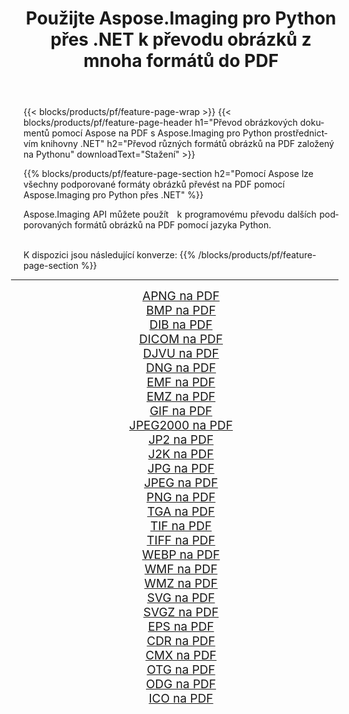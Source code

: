 ﻿---
title: Použijte Aspose.Imaging pro Python přes .NET k převodu obrázků z mnoha formátů do PDF 
weight: 3920
url: /cs/python-net/conversion/to/pdf/ 
lang: cs
langdirlevel: 2
locales: zh-hans,ja,it,ru,de,es,fr,nl,id,lt,pl,pt,vi,tr,ko,zh-hant,ar,hi,th,sv,cs,uk,he
description: Aspose.Imaging pro Python přes knihovnu .NET můžete použít k převodu z různých formátů do PDF
---

{{< blocks/products/pf/feature-page-wrap >}}
{{< blocks/products/pf/feature-page-header h1="Převod obrázkových dokumentů pomocí Aspose na PDF s Aspose.Imaging pro Python prostřednictvím knihovny .NET" h2="Převod různých formátů obrázků na PDF založený na Pythonu" downloadText="Stažení" >}}


{{% blocks/products/pf/feature-page-section  h2="Pomocí Aspose lze všechny podporované formáty obrázků převést na PDF pomocí Aspose.Imaging pro Python přes .NET" %}}
<p align=justify>Aspose.Imaging API můžete použít   k programovému převodu dalších podporovaných formátů obrázků na PDF pomocí jazyka Python.</p>
<br/>
K dispozici jsou následující konverze:
{{% /blocks/products/pf/feature-page-section %}}
<div class="container-fluid productfamilypage bg-gray">
    <div class="convertypes bg-gray agp-content section">
        <div class="container">
		<hr style="margin-left:-20px;"/>
		<div class="row other-converters" style="gap: 10px;font-size: 19px;text-align:center;">
		    <div class='col-md-2 other-converter remove-lp remove-rp'><a href="/imaging/cs/python-net/conversion/apng-to-pdf/" style="padding:15px;">APNG na PDF</a></div>
<div class='col-md-2 other-converter remove-lp remove-rp'><a href="/imaging/cs/python-net/conversion/bmp-to-pdf/" style="padding:15px;">BMP na PDF</a></div>
<div class='col-md-2 other-converter remove-lp remove-rp'><a href="/imaging/cs/python-net/conversion/dib-to-pdf/" style="padding:15px;">DIB na PDF</a></div>
<div class='col-md-2 other-converter remove-lp remove-rp'><a href="/imaging/cs/python-net/conversion/dicom-to-pdf/" style="padding:15px;">DICOM na PDF</a></div>
<div class='col-md-2 other-converter remove-lp remove-rp'><a href="/imaging/cs/python-net/conversion/djvu-to-pdf/" style="padding:15px;">DJVU na PDF</a></div>
<div class='col-md-2 other-converter remove-lp remove-rp'><a href="/imaging/cs/python-net/conversion/dng-to-pdf/" style="padding:15px;">DNG na PDF</a></div>
<div class='col-md-2 other-converter remove-lp remove-rp'><a href="/imaging/cs/python-net/conversion/emf-to-pdf/" style="padding:15px;">EMF na PDF</a></div>
<div class='col-md-2 other-converter remove-lp remove-rp'><a href="/imaging/cs/python-net/conversion/emz-to-pdf/" style="padding:15px;">EMZ na PDF</a></div>
<div class='col-md-2 other-converter remove-lp remove-rp'><a href="/imaging/cs/python-net/conversion/gif-to-pdf/" style="padding:15px;">GIF na PDF</a></div>
<div class='col-md-2 other-converter remove-lp remove-rp'><a href="/imaging/cs/python-net/conversion/jpeg2000-to-pdf/" style="padding:15px;">JPEG2000 na PDF</a></div>
<div class='col-md-2 other-converter remove-lp remove-rp'><a href="/imaging/cs/python-net/conversion/jp2-to-pdf/" style="padding:15px;">JP2 na PDF</a></div>
<div class='col-md-2 other-converter remove-lp remove-rp'><a href="/imaging/cs/python-net/conversion/j2k-to-pdf/" style="padding:15px;">J2K na PDF</a></div>
<div class='col-md-2 other-converter remove-lp remove-rp'><a href="/imaging/cs/python-net/conversion/jpg-to-pdf/" style="padding:15px;">JPG na PDF</a></div>
<div class='col-md-2 other-converter remove-lp remove-rp'><a href="/imaging/cs/python-net/conversion/jpeg-to-pdf/" style="padding:15px;">JPEG na PDF</a></div>
<div class='col-md-2 other-converter remove-lp remove-rp'><a href="/imaging/cs/python-net/conversion/png-to-pdf/" style="padding:15px;">PNG na PDF</a></div>
<div class='col-md-2 other-converter remove-lp remove-rp'><a href="/imaging/cs/python-net/conversion/tga-to-pdf/" style="padding:15px;">TGA na PDF</a></div>
<div class='col-md-2 other-converter remove-lp remove-rp'><a href="/imaging/cs/python-net/conversion/tif-to-pdf/" style="padding:15px;">TIF na PDF</a></div>
<div class='col-md-2 other-converter remove-lp remove-rp'><a href="/imaging/cs/python-net/conversion/tiff-to-pdf/" style="padding:15px;">TIFF na PDF</a></div>
<div class='col-md-2 other-converter remove-lp remove-rp'><a href="/imaging/cs/python-net/conversion/webp-to-pdf/" style="padding:15px;">WEBP na PDF</a></div>
<div class='col-md-2 other-converter remove-lp remove-rp'><a href="/imaging/cs/python-net/conversion/wmf-to-pdf/" style="padding:15px;">WMF na PDF</a></div>
<div class='col-md-2 other-converter remove-lp remove-rp'><a href="/imaging/cs/python-net/conversion/wmz-to-pdf/" style="padding:15px;">WMZ na PDF</a></div>
<div class='col-md-2 other-converter remove-lp remove-rp'><a href="/imaging/cs/python-net/conversion/svg-to-pdf/" style="padding:15px;">SVG na PDF</a></div>
<div class='col-md-2 other-converter remove-lp remove-rp'><a href="/imaging/cs/python-net/conversion/svgz-to-pdf/" style="padding:15px;">SVGZ na PDF</a></div>
<div class='col-md-2 other-converter remove-lp remove-rp'><a href="/imaging/cs/python-net/conversion/eps-to-pdf/" style="padding:15px;">EPS na PDF</a></div>
<div class='col-md-2 other-converter remove-lp remove-rp'><a href="/imaging/cs/python-net/conversion/cdr-to-pdf/" style="padding:15px;">CDR na PDF</a></div>
<div class='col-md-2 other-converter remove-lp remove-rp'><a href="/imaging/cs/python-net/conversion/cmx-to-pdf/" style="padding:15px;">CMX na PDF</a></div>
<div class='col-md-2 other-converter remove-lp remove-rp'><a href="/imaging/cs/python-net/conversion/otg-to-pdf/" style="padding:15px;">OTG na PDF</a></div>
<div class='col-md-2 other-converter remove-lp remove-rp'><a href="/imaging/cs/python-net/conversion/odg-to-pdf/" style="padding:15px;">ODG na PDF</a></div>
<div class='col-md-2 other-converter remove-lp remove-rp'><a href="/imaging/cs/python-net/conversion/ico-to-pdf/" style="padding:15px;">ICO na PDF</a></div>
                </div>
        </div>
    </div>
</div>
<br/>

